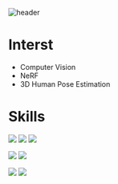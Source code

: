 ![header](https://capsule-render.vercel.app/api?type=transparent&color=auto&height=150&section=header&text=Who%20am%20I?&fontSize=60&fontColor=2F81F7&fontAlignY=50)

# Interst
- Computer Vision
- NeRF
- 3D Human Pose Estimation

# Skills
<img src="https://img.shields.io/badge/java-%23007396.svg?&style=for-the-badge&logo=java&logoColor=white" /> <img src="https://img.shields.io/badge/python-%233776AB.svg?&style=for-the-badge&logo=python&logoColor=white" /> <img src="https://img.shields.io/badge/c-%23A8B9CC.svg?&style=for-the-badge&logo=c&logoColor=black" />

<img src="https://img.shields.io/badge/flutter-%2302569B.svg?&style=for-the-badge&logo=flutter&logoColor=white" /> <img src="https://img.shields.io/badge/firebase-%23FFCA28.svg?&style=for-the-badge&logo=firebase&logoColor=black" />

<img src="https://img.shields.io/badge/tensorflow-%23FF6F00.svg?&style=for-the-badge&logo=tensorflow&logoColor=white" /> <img src="https://img.shields.io/badge/pytorch-%23EE4C2C.svg?&style=for-the-badge&logo=pytorch&logoColor=white" />
